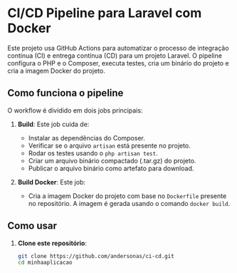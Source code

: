 # CI/CD Pipeline para Laravel com Docker

Este projeto usa GitHub Actions para automatizar o processo de integração contínua (CI) e entrega contínua (CD) para um projeto Laravel. O pipeline configura o PHP e o Composer, executa testes, cria um binário do projeto e cria a imagem Docker do projeto.

## Como funciona o pipeline

O workflow é dividido em dois jobs principais:

1. **Build**: Este job cuida de:
    - Instalar as dependências do Composer.
    - Verificar se o arquivo `artisan` está presente no projeto.
    - Rodar os testes usando o `php artisan test`.
    - Criar um arquivo binário compactado (.tar.gz) do projeto.
    - Publicar o arquivo binário como artefato para download.

2. **Build Docker**: Este job:
    - Cria a imagem Docker do projeto com base no `Dockerfile` presente no repositório. A imagem é gerada usando o comando `docker build`.

## Como usar

1. **Clone este repositório**:
   ```bash
   git clone https://github.com/andersonas/ci-cd.git
   cd minhaaplicacao
